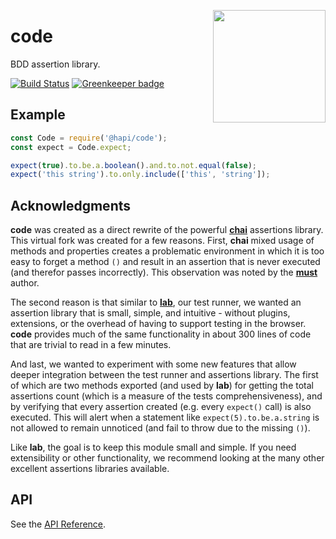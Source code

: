 <a href="http://hapijs.com"><img src="https://raw.githubusercontent.com/hapijs/assets/master/images/family.png" width="180px" align="right" /></a>

# code

BDD assertion library.

[![Build Status](https://secure.travis-ci.org/hapijs/code.svg)](http://travis-ci.org/hapijs/code) [![Greenkeeper badge](https://badges.greenkeeper.io/hapijs/code.svg)](https://greenkeeper.io/)

## Example

```js
const Code = require('@hapi/code');
const expect = Code.expect;

expect(true).to.be.a.boolean().and.to.not.equal(false);
expect('this string').to.only.include(['this', 'string']);
```

## Acknowledgments

**code** was created as a direct rewrite of the powerful [**chai**](http://chaijs.com) assertions
library. This virtual fork was created for a few reasons. First, **chai** mixed usage of methods and
properties creates a problematic environment in which it is too easy to forget a method `()` and result
in an assertion that is never executed (and therefor passes incorrectly). This observation was noted by
the [**must**](https://github.com/moll/js-must) author.

The second reason is that similar to [**lab**](https://github.com/hapijs/lab), our test runner, we wanted
an assertion library that is small, simple, and intuitive - without plugins, extensions, or the overhead
of having to support testing in the browser. **code** provides much of the same functionality in about
300 lines of code that are trivial to read in a few minutes.

And last, we wanted to experiment with some new features that allow deeper integration between the test
runner and assertions library. The first of which are two methods exported (and used by **lab**) for getting
the total assertions count (which is a measure of the tests comprehensiveness), and by verifying that every
assertion created (e.g. every `expect()` call) is also executed. This will alert when a statement like
`expect(5).to.be.a.string` is not allowed to remain unnoticed (and fail to throw due to the missing `()`).

Like **lab**, the goal is to keep this module small and simple. If you need extensibility or other
functionality, we recommend looking at the many other excellent assertions libraries available.

## API
See the [API Reference](API.md).
